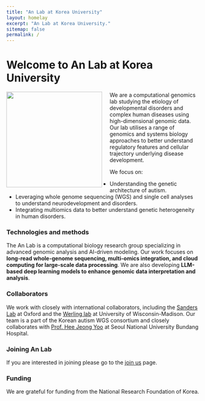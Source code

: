```yaml
---
title: "An Lab at Korea University"
layout: homelay
excerpt: "An Lab at Korea University."
sitemap: false
permalink: /
---
```


# Welcome to An Lab at Korea University

<img src="{{ site.url }}{{ site.baseurl }}/images/logopic/Logo2025-AnLab.png" style="width: 250px; float: left;margin-right: 20px; border: 10px">

We are a computational genomics lab studying the etiology of developmental disorders and complex human diseases using high-dimensional genomic data. Our lab utilises a range of genomics and systems biology approaches to better understand regulatory features and cellular trajectory underlying disease development. 

We focus on:

- Understanding the genetic architecture of autism.
- Leveraging whole genome sequencing (WGS) and single cell analyses to understand neurodevelopment and disorders.
- Integrating multiomics data to better understand genetic heterogeneity in human disorders.

### Technologies and methods
The An Lab is a computational biology research group specializing in advanced genomic analysis and AI-driven modeling. Our work focuses on **long-read whole-genome sequencing, multi-omics integration, and cloud computing for large-scale data processing**. We are also developing **LLM-based deep learning models to enhance genomic data interpretation and analysis**.

### Collaborators
We work with closely with international collaborators, including the [Sanders Lab](http://sanderslab.ucsf.edu) at Oxford and the [Werling lab](https://werling.genetics.wisc.edu/) at University of Wisconsin-Madison. Our team is a part of the Korean autism WGS consortium and closely collaborates with [Prof. Hee Jeong Yoo](https://www.snubh.org/medical/drIntroduce.do?sDpCd=NP&sDpCdDtl=NP&sDrSid=1000643&sDrStfNo=00978&sDpTp=) at Seoul National University Bundang Hospital. 

### Joining An Lab
If you are interested in joining please go to the [join us](recruitment) page.

### Funding
We are grateful for funding from the National Research Foundation of Korea.

